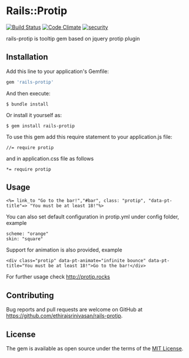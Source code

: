 # Rails::Protip

[![Build Status](https://travis-ci.org/ethirajsrinivasan/rails-protip.svg?branch=master)](https://travis-ci.org/ethirajsrinivasan/rails-protip)
[![Code Climate](https://codeclimate.com/github/ethirajsrinivasan/rails-protip/badges/gpa.svg)](https://codeclimate.com/github/ethirajsrinivasan/rails-protip)
[![security](https://hakiri.io/github/ethirajsrinivasan/rails-protip/master.svg)](https://hakiri.io/github/ethirajsrinivasan/rails-protip/master)


rails-protip is tooltip gem based on jquery protip plugin


## Installation

Add this line to your application's Gemfile:

```ruby
gem 'rails-protip'
```

And then execute:

    $ bundle install

Or install it yourself as:

    $ gem install rails-protip

To use this gem add this require statement to your application.js file:

    //= require protip

and in application.css file as follows

	*= require protip

## Usage

	<%= link_to "Go to the bar!","#bar", class: "protip", "data-pt-title"=> "You must be at least 18!"%>

You can also set default configuration in protip.yml under config folder, example

	scheme: "orange"
	skin: "square"

Support for animation is also provided, example

	<div class="protip" data-pt-animate="infinite bounce" data-pt-title="You must be at least 18!">Go to the bar!</div>

For further usage check http://protip.rocks

## Contributing

Bug reports and pull requests are welcome on GitHub at https://github.com/ethirajsrinivasan/rails-protip.


## License

The gem is available as open source under the terms of the [MIT License](http://opensource.org/licenses/MIT).


